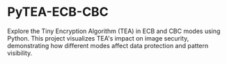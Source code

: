 # PyTEA-ECB-CBC
Explore the Tiny Encryption Algorithm (TEA) in ECB and CBC modes using Python. This project visualizes TEA's impact on image security, demonstrating how different modes affect data protection and pattern visibility.
